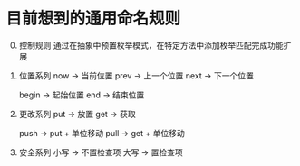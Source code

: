 # 目前想到的通用命名规则

0. 控制规则
   通过在抽象中预置枚举模式，在特定方法中添加枚举匹配完成功能扩展

1. 位置系列
    now -> 当前位置
    prev -> 上一个位置
    next -> 下一个位置

    begin -> 起始位置
    end -> 结束位置

2. 更改系列
   put -> 放置
   get -> 获取

   push -> put + 单位移动
   pull -> get + 单位移动

3. 安全系列
   小写 -> 不置检查项
   大写 -> 置检查项
